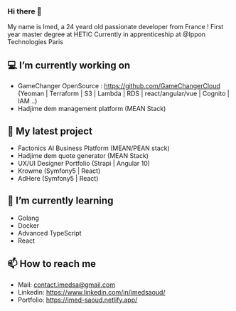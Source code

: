 ### Hi there 👋

My name is Imed, 
a 24 yeard old passionate developer from France !
First year master degree at HETIC
Currently in apprenticeship at @Ippon Technologies Paris

## 💻 I’m currently working on 

- GameChanger OpenSource : https://github.com/GameChangerCloud (Yeoman | Terraform | S3 | Lambda | RDS | react/angular/vue | Cognito | IAM ..)
- Hadjime dem management platform (MEAN Stack)

## 🌈 My latest project

- Factonics AI Business Platform (MEAN/PEAN stack)
- Hadjime dem quote generator (MEAN Stack)
- UX/UI Designer Portfolio (Strapi | Angular 10)
- Krowme (Symfony5 | React)
- AdHere (Symfony5 | React)

## 🌱 I’m currently learning 

- Golang
- Docker
- Advanced TypeScript
- React

## 📫 How to reach me 

- Mail: contact.imedsa@gmail.com
- Linkedin: https://www.linkedin.com/in/imedsaoud/ 
- Portfolio: https://imed-saoud.netlify.app/ 


